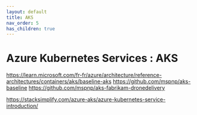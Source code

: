 ```yaml
---
layout: default
title: AKS
nav_order: 5
has_children: true
---
```


# Azure Kubernetes Services : AKS

https://learn.microsoft.com/fr-fr/azure/architecture/reference-architectures/containers/aks/baseline-aks
https://github.com/mspnp/aks-baseline
https://github.com/mspnp/aks-fabrikam-dronedelivery


https://stacksimplify.com/azure-aks/azure-kubernetes-service-introduction/
